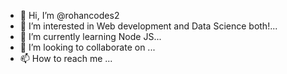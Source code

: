 - 👋 Hi, I’m @rohancodes2
- 👀 I’m interested in Web development and Data Science both!...
- 🌱 I’m currently learning Node JS...
- 💞️ I’m looking to collaborate on ...
- 📫 How to reach me ...

<!---
rohancodes2/rohancodes2 is a ✨ special ✨ repository because its `README.md` (this file) appears on your GitHub profile.
You can click the Preview link to take a look at your changes.
--->
